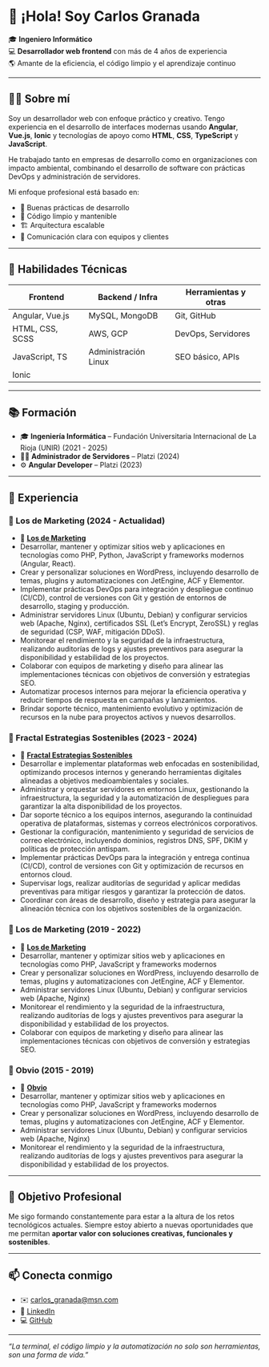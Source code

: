 # 👋 ¡Hola! Soy Carlos Granada

🎓 **Ingeniero Informático**  
💻 **Desarrollador web frontend** con más de 4 años de experiencia  
🌎 Amante de la eficiencia, el código limpio y el aprendizaje continuo  

---

## 👨‍💻 Sobre mí

Soy un desarrollador web con enfoque práctico y creativo. Tengo experiencia en el desarrollo de interfaces modernas usando **Angular**, **Vue.js**, **Ionic** y tecnologías de apoyo como **HTML**, **CSS**, **TypeScript** y **JavaScript**.

He trabajado tanto en empresas de desarrollo como en organizaciones con impacto ambiental, combinando el desarrollo de software con prácticas DevOps y administración de servidores.

Mi enfoque profesional está basado en:
- 🧠 Buenas prácticas de desarrollo
- 🧹 Código limpio y mantenible
- 🏗️ Arquitectura escalable
- 🤝 Comunicación clara con equipos y clientes

---

## 🧠 Habilidades Técnicas

| Frontend         | Backend / Infra      | Herramientas y otras |
|------------------|----------------------|-----------------------|
| Angular, Vue.js  | MySQL, MongoDB       | Git, GitHub           |
| HTML, CSS, SCSS  | AWS, GCP             | DevOps, Servidores    |
| JavaScript, TS   | Administración Linux | SEO básico, APIs      |
| Ionic            |                      |                       |

---

## 📚 Formación

- 🎓 **Ingeniería Informática** – Fundación Universitaria Internacional de La Rioja (UNIR) (2021 - 2025)
- 🧑‍💻 **Administrador de Servidores** – Platzi (2024)
- ⚙️ **Angular Developer** – Platzi (2023)

---

## 🧩 Experiencia

### 🔹 Los de Marketing (2024 - Actualidad)
- 🔗 [**Los de Marketing**](https://losdemarketing.com)
- Desarrollar, mantener y optimizar sitios web y aplicaciones en tecnologías como PHP, Python, JavaScript y frameworks modernos (Angular, React).
- Crear y personalizar soluciones en WordPress, incluyendo desarrollo de temas, plugins y automatizaciones con JetEngine, ACF y Elementor.
- Implementar prácticas DevOps para integración y despliegue continuo (CI/CD), control de versiones con Git y gestión de entornos de desarrollo, staging y producción.
- Administrar servidores Linux (Ubuntu, Debian) y configurar servicios web (Apache, Nginx), certificados SSL (Let’s Encrypt, ZeroSSL) y reglas de seguridad (CSP, WAF, mitigación DDoS).
- Monitorear el rendimiento y la seguridad de la infraestructura, realizando auditorías de logs y ajustes preventivos para asegurar la disponibilidad y estabilidad de los proyectos.
- Colaborar con equipos de marketing y diseño para alinear las implementaciones técnicas con objetivos de conversión y estrategias SEO.
- Automatizar procesos internos para mejorar la eficiencia operativa y reducir tiempos de respuesta en campañas y lanzamientos.
- Brindar soporte técnico, mantenimiento evolutivo y optimización de recursos en la nube para proyectos activos y nuevos desarrollos.


### 🔹 Fractal Estrategias Sostenibles (2023 - 2024)
- 🌱 [**Fractal Estrategias Sostenibles**](https://www.estrategiasfractal.com/)
- Desarrollar e implementar plataformas web enfocadas en sostenibilidad, optimizando procesos internos y generando herramientas digitales alineadas a objetivos medioambientales y sociales.
- Administrar y orquestar servidores en entornos Linux, gestionando la infraestructura, la seguridad y la automatización de despliegues para garantizar la alta disponibilidad de los proyectos.
- Dar soporte técnico a los equipos internos, asegurando la continuidad operativa de plataformas, sistemas y correos electrónicos corporativos.
- Gestionar la configuración, mantenimiento y seguridad de servicios de correo electrónico, incluyendo dominios, registros DNS, SPF, DKIM y políticas de protección antispam.
- Implementar prácticas DevOps para la integración y entrega continua (CI/CD), control de versiones con Git y optimización de recursos en entornos cloud.
- Supervisar logs, realizar auditorías de seguridad y aplicar medidas preventivas para mitigar riesgos y garantizar la protección de datos.
- Coordinar con áreas de desarrollo, diseño y estrategia para asegurar la alineación técnica con los objetivos sostenibles de la organización.


### 🔹 Los de Marketing (2019 - 2022)
- 🔗 [**Los de Marketing**](https://losdemarketing.com)
- Desarrollar, mantener y optimizar sitios web y aplicaciones en tecnologías como PHP, JavaScript y frameworks modernos
- Crear y personalizar soluciones en WordPress, incluyendo desarrollo de temas, plugins y automatizaciones con JetEngine, ACF y Elementor.
- Administrar servidores Linux (Ubuntu, Debian) y configurar servicios web (Apache, Nginx)
- Monitorear el rendimiento y la seguridad de la infraestructura, realizando auditorías de logs y ajustes preventivos para asegurar la disponibilidad y estabilidad de los proyectos.
- Colaborar con equipos de marketing y diseño para alinear las implementaciones técnicas con objetivos de conversión y estrategias SEO.


### 🔹 Obvio (2015 - 2019)
- 🔗 [**Obvio**](https://www.obvio.com.co)
- Desarrollar, mantener y optimizar sitios web y aplicaciones en tecnologías como PHP, JavaScript y frameworks modernos
- Crear y personalizar soluciones en WordPress, incluyendo desarrollo de temas, plugins y automatizaciones con JetEngine, ACF y Elementor.
- Administrar servidores Linux (Ubuntu, Debian) y configurar servicios web (Apache, Nginx)
- Monitorear el rendimiento y la seguridad de la infraestructura, realizando auditorías de logs y ajustes preventivos para asegurar la disponibilidad y estabilidad de los proyectos.


---

## 🚀 Objetivo Profesional

Me sigo formando constantemente para estar a la altura de los retos tecnológicos actuales. Siempre estoy abierto a nuevas oportunidades que me permitan **aportar valor con soluciones creativas, funcionales y sostenibles**.

---

## 📫 Conecta conmigo

- ✉️ carlos_granada@msn.com  
- 💼 [LinkedIn](https://www.linkedin.com/in/carlos-granada-599642173/)  
- 💻 [GitHub](https://github.com/solcra)

---

_“La terminal, el código limpio y la automatización no solo son herramientas, son una forma de vida.”_


